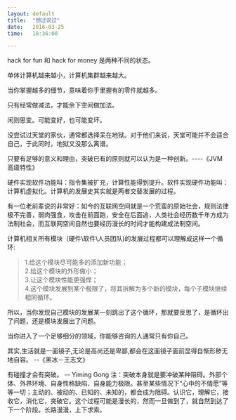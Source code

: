 ```yaml
---
layout: default
title:  "想过说过"
date:   2016-03-25
time:   18:36:00

---
```


hack for fun 和 hack for money 是两种不同的状态。

单体计算机越来越小，计算机集群越来越大。

当你掌握越多的细节，意味着你手里握有的零件就越多。

只有经常做减法，才能余下空间做加法。

闲则思变。可能变好，也可能变坏。

没尝试过天堂的家伙，通常都选择呆在地狱。对于他们来说，天堂可能并不会适合自己，于此同时，地狱又没那么离谱。

只要有足够的意义和理由，突破已有的原则就可以认为是一种创新。----《JVM高级特性》

硬件实现软件功能叫：指令集被扩充，计算性能得到提升。软件实现硬件功能叫：计算机虚拟化。计算机的发展史其实就是两者交替发展的过程。

有一位老前辈说的非常好：如今的互联网空间就是一个荒蛮的原始社会，规则法律极不完善，弱肉强食，攻击在前面跑，安全在后面追，人类社会经历数千年方成为法制社会，而互联网空间自然也要经历漫长的时间才能构建成法制空间。

计算机相关所有模块（硬件\软件\人员团队)的发展过程都可以理解成这样一个循环:

> 1.给这个模块尽可能多的添加新功能；  
> 2.给这个模块的外形做小；  
> 3.让这个模块性能更强悍；  
> 4.这个模块发展到某个极限了，将其拆解为多个新的模块，每个子模块继续相同循环。    

所以，当你发现自己模块的发展某一刻跳出了这个循环，那就要反思了，是循环出了问题，还是模块发展出了问题。

当你进入了一个足够细分的领域，你能够咨询的人通常只有你自己。

其实,生活就是一面镜子,无论是高尚还是卑鄙,都会在这面镜子面前显得自惭形秽无地自容。      --《黑冰－王志文》

有碰撞才会有突破。      -- Yiming Gong
  注：突破本身就是要冲破某种阻碍。外部个体、外界环境、自身性格缺陷、自身能力极限。甚至某些情况下“心中的不情愿”等等一切；主动的、被动的、已知的、未知的，都会成为阻碍。认识它，理解它，接收它，消化它，突破它。这个过程可能是漫长的，然而一旦做到了，就自然到达了下一个阶段。长路漫漫，上下求索。

